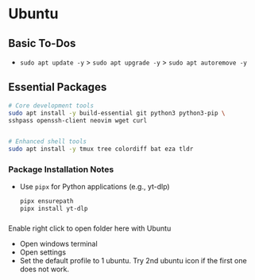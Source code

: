 # Ubuntu

## Basic To-Dos

- `sudo apt update -y` > `sudo apt upgrade -y` > `sudo apt autoremove -y`

## Essential Packages

```bash
# Core development tools
sudo apt install -y build-essential git python3 python3-pip \
sshpass openssh-client neovim wget curl


# Enhanced shell tools
sudo apt install -y tmux tree colordiff bat eza tldr
```

### Package Installation Notes

- Use `pipx` for Python applications (e.g., yt-dlp)

  ```bash
  pipx ensurepath
  pipx install yt-dlp
  ```

###
Enable right click to open folder here with Ubuntu
- Open windows terminal
- Open settings
- Set the default profile to 1 ubuntu. Try 2nd ubuntu icon if the first one does not work.
